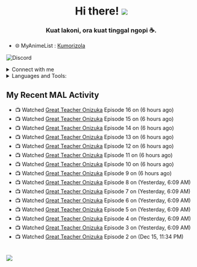 <h1 align="center">Hi there! <img src="https://media.giphy.com/media/hvRJCLFzcasrR4ia7z/giphy.gif" width="25px"> </h1>
<h3 align="center">Kuat lakoni, ora kuat tinggal ngopi ☕.</h3>

- 🌐 MyAnimeList : [Kumorizola](https://myanimelist.net/animelist/Kumorizola)

![Discord](https://discord.c99.nl/widget/theme-1/761213268009943051.png)
<details>
      <summary>Connect with me</summary>
    <p align="left">
        <a href="https://www.instagram.com/kumorizola/" target="blank"><img align="center"
                src="https://raw.githubusercontent.com/rahuldkjain/github-profile-readme-generator/master/src/images/icons/Social/instagram.svg"
                alt="kumorizola" height="30" width="40" /></a>
        <a href="https://discord.com" target="blank"><img align="center"
                src="https://raw.githubusercontent.com/rahuldkjain/github-profile-readme-generator/master/src/images/icons/Social/discord.svg"
                alt="Kumori#5882" height="30" width="40" /></a>
    </p>
</details>

<details>
    <summary align="left">Languages and Tools:</summary>
<p align="left">
      <a href="https://www.w3schools.com/css/" target="_blank">
        <img src="https://raw.githubusercontent.com/devicons/devicon/master/icons/css3/css3-original-wordmark.svg"
            alt="css3" width="40" height="40" /> </a> <a href="https://www.w3.org/html/" target="_blank"> <img
            src="https://raw.githubusercontent.com/devicons/devicon/master/icons/html5/html5-original-wordmark.svg"
            alt="html5" width="40" height="40" /> </a> <a href="https://www.java.com" target="_blank"> <img
            src="https://raw.githubusercontent.com/devicons/devicon/master/icons/java/java-original.svg" alt="java"
            width="40" height="40" /> </a> <a href="https://developer.mozilla.org/en-US/docs/Web/JavaScript"
            target="_blank"> <img
            src="https://raw.githubusercontent.com/devicons/devicon/master/icons/javascript/javascript-original.svg"
            alt="javascript" width="40" height="40" /> </a> <a href="https://nodejs.org" target="_blank"> <img
            src="https://raw.githubusercontent.com/devicons/devicon/master/icons/nodejs/nodejs-original-wordmark.svg"
            alt="nodejs" width="40" height="40" /> </a> <a href="https://www.python.org" target="_blank"> <img
            src="https://raw.githubusercontent.com/devicons/devicon/master/icons/python/python-original.svg"
            alt="python" width="40" height="40" /> </a> <a href="https://www.typescriptlang.org/" target="_blank"> <img
            src="https://raw.githubusercontent.com/devicons/devicon/master/icons/typescript/typescript-original.svg" 
            alt="typescript" width="40" height="40" /> </a> <a href="https://www.photoshop.com/en" target="_blank"> <img
            src="https://upload.wikimedia.org/wikipedia/commons/a/af/Adobe_Photoshop_CC_icon.svg" alt="photoshop" width="40" height="40"/> </a>
            <a href="https://www.adobe.com/products/premiere.html" target="_blank"> <img
            src="https://upload.wikimedia.org/wikipedia/commons/4/40/Adobe_Premiere_Pro_CC_icon.svg" alt="Premiere pro" width="40" height="40"/> </a>
            <a href="https://www.adobe.com/in/products/illustrator.html" target="_blank"> <img 
            src="https://upload.wikimedia.org/wikipedia/commons/f/fb/Adobe_Illustrator_CC_icon.svg" alt="illustrator" width="40" height="40"/> </a>
      
 </details>
 
 <h2> My Recent MAL Activity</h2>
<!-- MAL_ACTIVITY:start -->

- 📺 Watched [Great Teacher Onizuka](https://MyAnimeList.net/anime.php?id=245) Episode 16 on (6 hours ago)
- 📺 Watched [Great Teacher Onizuka](https://MyAnimeList.net/anime.php?id=245) Episode 15 on (6 hours ago)
- 📺 Watched [Great Teacher Onizuka](https://MyAnimeList.net/anime.php?id=245) Episode 14 on (6 hours ago)
- 📺 Watched [Great Teacher Onizuka](https://MyAnimeList.net/anime.php?id=245) Episode 13 on (6 hours ago)
- 📺 Watched [Great Teacher Onizuka](https://MyAnimeList.net/anime.php?id=245) Episode 12 on (6 hours ago)
- 📺 Watched [Great Teacher Onizuka](https://MyAnimeList.net/anime.php?id=245) Episode 11 on (6 hours ago)
- 📺 Watched [Great Teacher Onizuka](https://MyAnimeList.net/anime.php?id=245) Episode 10 on (6 hours ago)
- 📺 Watched [Great Teacher Onizuka](https://MyAnimeList.net/anime.php?id=245) Episode 9 on (6 hours ago)
- 📺 Watched [Great Teacher Onizuka](https://MyAnimeList.net/anime.php?id=245) Episode 8 on (Yesterday, 6:09 AM)
- 📺 Watched [Great Teacher Onizuka](https://MyAnimeList.net/anime.php?id=245) Episode 7 on (Yesterday, 6:09 AM)
- 📺 Watched [Great Teacher Onizuka](https://MyAnimeList.net/anime.php?id=245) Episode 6 on (Yesterday, 6:09 AM)
- 📺 Watched [Great Teacher Onizuka](https://MyAnimeList.net/anime.php?id=245) Episode 5 on (Yesterday, 6:09 AM)
- 📺 Watched [Great Teacher Onizuka](https://MyAnimeList.net/anime.php?id=245) Episode 4 on (Yesterday, 6:09 AM)
- 📺 Watched [Great Teacher Onizuka](https://MyAnimeList.net/anime.php?id=245) Episode 3 on (Yesterday, 6:09 AM)
- 📺 Watched [Great Teacher Onizuka](https://MyAnimeList.net/anime.php?id=245) Episode 2 on (Dec 15, 11:34 PM)

<!-- MAL_ACTIVITY:end -->

  
<h2 align="left"> <img src="https://media.discordapp.net/attachments/918405470073520168/919220018355523584/ezgif.com-gif-maker_1.gif">
